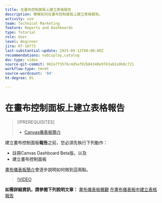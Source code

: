 ```yaml
---
title: 在畫布控制面板上建立表格報告
description: 瞭解如何在畫布控制面板上建立表格報告。
activity: use
team: Technical Marketing
feature: Reports and Dashboards
type: Tutorial
role: User
level: Beginner
jira: KT-18773
last-substantial-update: 2025-09-12T00:00:00Z
recommendations: noDisplay,catalog
doc-type: video
source-git-commit: 062a7f3576c4d5af02b04340e9763a82a9b8c721
workflow-type: tm+mt
source-wordcount: '94'
ht-degree: 0%

---
```


# 在畫布控制面板上建立表格報告

>[!PREREQUISITES]
>
>* [Canvas儀表板簡介](/help/reporting/canvas-dashboards/introduction-to-canvas-dashboards.md)

建立畫布控制面板&#x200B;**報告**&#x200B;之前，您必須先執行下列動作：

* 註冊Canvas Dashboard Beta版，以及
* 建立畫布控制面板

[畫布儀表板簡介](/help/reporting/canvas-dashboards/introduction-to-canvas-dashboards.md)會逐步說明如何做到這兩點。

>[!VIDEO](https://video.tv.adobe.com/v/3474863/?quality=12&learn=on&enablevpops)

**如需詳細資訊，請參閱下列說明文章：**
[畫布儀表板概觀](https://experienceleague.adobe.com/zh-hant/docs/workfront/using/reporting/canvas-dashboards/canvas-dashboards-overview)
[在畫布儀表板中建立表格報告](https://experienceleague.adobe.com/zh-hant/docs/workfront/using/reporting/canvas-dashboards/add-reports/build-table-report)

